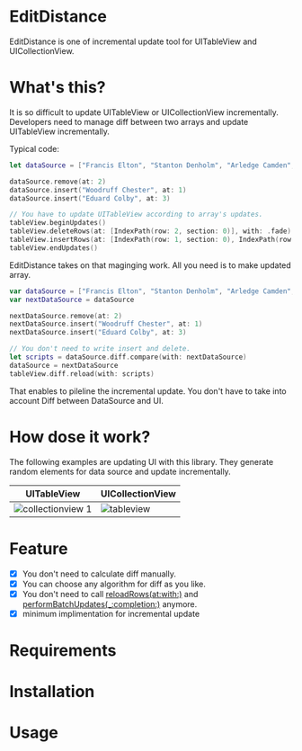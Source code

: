 # EditDistance
EditDistance is one of incremental update tool for UITableView and UICollectionView.

# What's this?
It is so difficult to update UITableView or UICollectionView incrementally. Developers need to manage diff between two arrays and update UITableView incrementally.

Typical code:
```swift
let dataSource = ["Francis Elton", "Stanton Denholm", "Arledge Camden", "Farland Ridley", "Alex Helton"]

dataSource.remove(at: 2)
dataSource.insert("Woodruff Chester", at: 1)
dataSource.insert("Eduard Colby", at: 3)

// You have to update UITableView according to array's updates.
tableView.beginUpdates()
tableView.deleteRows(at: [IndexPath(row: 2, section: 0)], with: .fade)
tableView.insertRows(at: [IndexPath(row: 1, section: 0), IndexPath(row: 3, section: 0)], with: .fade)
tableView.endUpdates()
```

EditDistance takes on that maginging work. All you need is to make updated array.

```swift
var dataSource = ["Francis Elton", "Stanton Denholm", "Arledge Camden", "Farland Ridley", "Alex Helton"]
var nextDataSource = dataSource

nextDataSource.remove(at: 2)
nextDataSource.insert("Woodruff Chester", at: 1)
nextDataSource.insert("Eduard Colby", at: 3)

// You don't need to write insert and delete.
let scripts = dataSource.diff.compare(with: nextDataSource)
dataSource = nextDataSource
tableView.diff.reload(with: scripts) 

```

That enables to pileline the incremental update. You don't have to take into account Diff between DataSource and UI.

# How dose it work?

The following examples are updating UI with this library. They generate random elements for data source and update incrementally.

| UITableView | UICollectionView |
|---|---|
| ![collectionview 1](https://cloud.githubusercontent.com/assets/18320004/23104147/ab1a6d00-f70b-11e6-921b-e328153306fd.gif)  |  ![tableview](https://cloud.githubusercontent.com/assets/18320004/23104148/adbfb22c-f70b-11e6-80bc-97fb1bac7bbc.gif) |

# Feature
- [x] You don't need to calculate diff manually.
- [x] You can choose any algorithm for diff as you like.
- [x] You don't need to call [reloadRows(at:with:)](https://developer.apple.com/reference/uikit/uitableview/1614935-reloadrows) and [performBatchUpdates(_:completion:)](https://developer.apple.com/reference/uikit/uicollectionview/1618045-performbatchupdates) anymore.
- [x] minimum implimentation for incremental update

# Requirements

# Installation

# Usage
